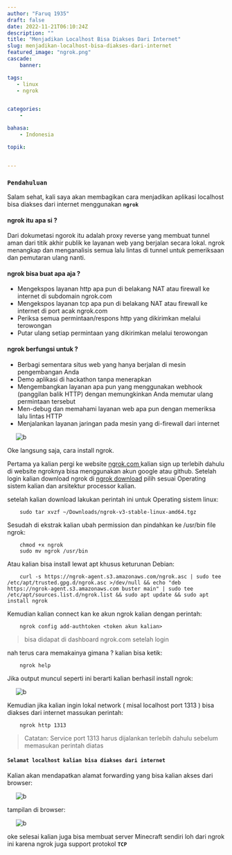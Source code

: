 ```yaml
---
author: "Faruq 1935"
draft: false
date: 2022-11-21T06:10:24Z
description: ""
title: "Menjadikan Localhost Bisa Diakses Dari Internet"
slug: menjadikan-localhost-bisa-diakses-dari-internet
featured_image: "ngrok.png"
cascade:
    banner: 

tags: 
   - linux
   - ngrok


categories:
    -

bahasa:
    - Indonesia

topik:


---
```


### **`Pendahuluan`**

Salam sehat, kali saya akan membagikan cara menjadikan aplikasi localhost bisa diakses dari internet menggunakan **`ngrok`**

 #### **ngrok itu apa si ?**
Dari dokumetasi ngorok itu adalah proxy reverse yang membuat tunnel aman dari titik akhir publik ke layanan web yang berjalan secara lokal. ngrok menangkap dan menganalisis semua lalu lintas di tunnel untuk pemeriksaan dan pemutaran ulang nanti. 

 #### **ngrok bisa buat apa aja ?**
 
* Mengekspos layanan http apa pun di belakang NAT atau firewall ke internet di subdomain ngrok.com
* Mengekspos layanan tcp apa pun di belakang NAT atau firewall ke internet di port acak ngrok.com
* Periksa semua permintaan/respons http yang dikirimkan melalui terowongan
* Putar ulang setiap permintaan yang dikirimkan melalui terowongan

 #### **ngrok berfungsi untuk ?**
 
* Berbagi sementara situs web yang hanya berjalan di mesin pengembangan Anda
* Demo aplikasi di hackathon tanpa menerapkan
* Mengembangkan layanan apa pun yang menggunakan webhook (panggilan balik HTTP) dengan memungkinkan Anda memutar ulang permintaan tersebut
* Men-debug dan memahami layanan web apa pun dengan memeriksa lalu lintas HTTP
* Menjalankan layanan jaringan pada mesin yang di-firewall dari internet

&nbsp;&nbsp;&nbsp;&nbsp;
![b](/assets/img/ngrok/ngrok-banner.png "bootable-rufus")
&nbsp;&nbsp;&nbsp;&nbsp;

Oke langsung saja, cara install ngrok.

Pertama ya kalian pergi ke website [ngrok.com  ](https://ngrok.com "link Download")
kalian sign up terlebih dahulu di website ngroknya bisa menggunakan akun google atau github.
Setelah login kalian download ngrok di [ngrok download](https://ngrok.com/download "link Download") pilih sesuai Operating sistem kalian dan arsitektur processor kalian.

setelah kalian download lakukan perintah ini untuk Operating sistem linux: 

```shell
    sudo tar xvzf ~/Downloads/ngrok-v3-stable-linux-amd64.tgz 
```
Sesudah di ekstrak kalian ubah permission dan pindahkan ke /usr/bin file ngrok:

```shell
    chmod +x ngrok
    sudo mv ngrok /usr/bin
```

Atau kalian bisa install lewat apt khusus keturunan Debian:

```shell
    curl -s https://ngrok-agent.s3.amazonaws.com/ngrok.asc | sudo tee /etc/apt/trusted.gpg.d/ngrok.asc >/dev/null && echo "deb https://ngrok-agent.s3.amazonaws.com buster main" | sudo tee /etc/apt/sources.list.d/ngrok.list && sudo apt update && sudo apt install ngrok
```

Kemudian kalian connect kan ke akun ngrok kalian dengan perintah:
```shell
    ngrok config add-authtoken <token akun kalian>
```
> bisa didapat di dashboard ngrok.com setelah login

nah terus cara memakainya gimana ?
kalian bisa ketik:
```shell
    ngrok help
```
Jika output muncul seperti ini berarti kalian berhasil install ngrok:

&nbsp;&nbsp;&nbsp;&nbsp;
![b](/assets/img/ngrok/ngrok-help.jpg "bootable-rufus")
&nbsp;&nbsp;&nbsp;&nbsp;

Kemudian jika kalian ingin lokal network ( misal localhost port 1313 ) bisa diakses dari internet massukan perintah:
```shell
    ngrok http 1313
```
> Catatan: Service port 1313 harus dijalankan terlebih dahulu sebelum memasukan perintah diatas

#### **`Selamat localhost kalian bisa diakses dari internet`**

Kalian akan mendapatkan alamat forwarding yang bisa kalian akses dari browser: 

&nbsp;&nbsp;&nbsp;&nbsp;
![b](/assets/img/ngrok/ngrok-online.jpg "bootable-rufus")
&nbsp;&nbsp;&nbsp;&nbsp;

tampilan di browser:

&nbsp;&nbsp;&nbsp;&nbsp;
![b](/assets/img/ngrok/ngrok-final.jpg "bootable-rufus")
&nbsp;&nbsp;&nbsp;&nbsp;

oke selesai kalian juga bisa membuat server Minecraft sendiri loh dari ngrok ini karena ngrok juga support protokol **`TCP`**
